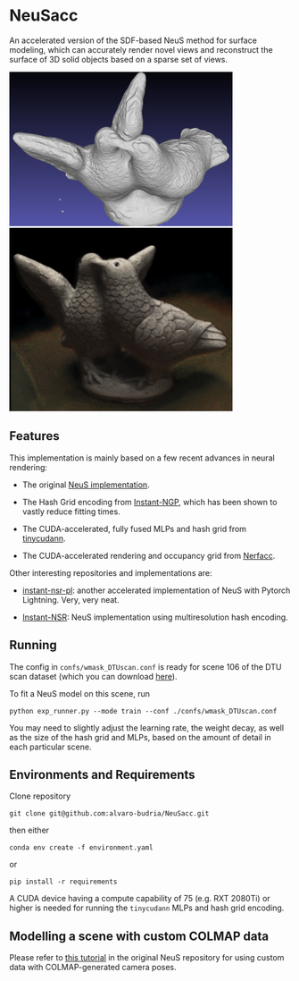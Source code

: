 # NeuSacc

An accelerated version of the SDF-based NeuS method for surface modeling, which can accurately render novel views and reconstruct the surface of 3D solid objects based on a sparse set of views.

<p float="left">
  <img src="./static/106_mesh.png" width="400" />
  <img src="./static/106_pic.png" width="400" /> 
</p>

## Features

This implementation is mainly based on a few recent advances in neural rendering:

* The original [NeuS implementation](https://github.com/Totoro97/NeuS/tree/main).

* The Hash Grid encoding from [Instant-NGP](https://nvlabs.github.io/instant-ngp/), which has been shown to vastly reduce fitting times.

* The CUDA-accelerated, fully fused MLPs and hash grid from [tinycudann](https://github.com/NVlabs/tiny-cuda-nn).

* The CUDA-accelerated rendering and occupancy grid from [Nerfacc](https://github.com/KAIR-BAIR/nerfacc).


Other interesting repositories and implementations are:

* [instant-nsr-pl](https://github.com/bennyguo/instant-nsr-pl): another accelerated implementation of NeuS with Pytorch Lightning. Very, very neat.

* [Instant-NSR](https://github.com/zhaofuq/Instant-NSR): NeuS implementation using multiresolution hash encoding.


## Running

The config in `confs/wmask_DTUscan.conf` is ready for scene 106 of the DTU scan dataset (which you can download [here](https://drive.google.com/drive/folders/1Nlzejs4mfPuJYORLbDEUDWlc9IZIbU0C)).

To fit a NeuS model on this scene, run

```
python exp_runner.py --mode train --conf ./confs/wmask_DTUscan.conf
```

You may need to slightly adjust the learning rate, the weight decay, as well as the size of the hash grid and MLPs, based on the amount of detail in each particular scene.


## Environments and Requirements

Clone repository
```
git clone git@github.com:alvaro-budria/NeuSacc.git
```

then either
```
conda env create -f environment.yaml
```
or
```
pip install -r requirements
```

A CUDA device having a compute capability of 75 (e.g. RXT 2080Ti) or higher is needed for running the `tinycudann` MLPs and hash grid encoding.


## Modelling a scene with custom COLMAP data

Please refer to [this tutorial](https://github.com/Totoro97/NeuS/tree/main/preprocess_custom_data) in the original NeuS repository for using custom data with COLMAP-generated camera poses.

